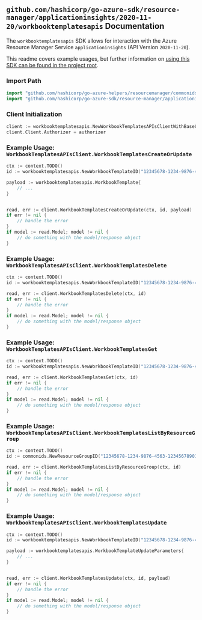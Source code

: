 
## `github.com/hashicorp/go-azure-sdk/resource-manager/applicationinsights/2020-11-20/workbooktemplatesapis` Documentation

The `workbooktemplatesapis` SDK allows for interaction with the Azure Resource Manager Service `applicationinsights` (API Version `2020-11-20`).

This readme covers example usages, but further information on [using this SDK can be found in the project root](https://github.com/hashicorp/go-azure-sdk/tree/main/docs).

### Import Path

```go
import "github.com/hashicorp/go-azure-helpers/resourcemanager/commonids"
import "github.com/hashicorp/go-azure-sdk/resource-manager/applicationinsights/2020-11-20/workbooktemplatesapis"
```


### Client Initialization

```go
client := workbooktemplatesapis.NewWorkbookTemplatesAPIsClientWithBaseURI("https://management.azure.com")
client.Client.Authorizer = authorizer
```


### Example Usage: `WorkbookTemplatesAPIsClient.WorkbookTemplatesCreateOrUpdate`

```go
ctx := context.TODO()
id := workbooktemplatesapis.NewWorkbookTemplateID("12345678-1234-9876-4563-123456789012", "example-resource-group", "workbookTemplateValue")

payload := workbooktemplatesapis.WorkbookTemplate{
	// ...
}


read, err := client.WorkbookTemplatesCreateOrUpdate(ctx, id, payload)
if err != nil {
	// handle the error
}
if model := read.Model; model != nil {
	// do something with the model/response object
}
```


### Example Usage: `WorkbookTemplatesAPIsClient.WorkbookTemplatesDelete`

```go
ctx := context.TODO()
id := workbooktemplatesapis.NewWorkbookTemplateID("12345678-1234-9876-4563-123456789012", "example-resource-group", "workbookTemplateValue")

read, err := client.WorkbookTemplatesDelete(ctx, id)
if err != nil {
	// handle the error
}
if model := read.Model; model != nil {
	// do something with the model/response object
}
```


### Example Usage: `WorkbookTemplatesAPIsClient.WorkbookTemplatesGet`

```go
ctx := context.TODO()
id := workbooktemplatesapis.NewWorkbookTemplateID("12345678-1234-9876-4563-123456789012", "example-resource-group", "workbookTemplateValue")

read, err := client.WorkbookTemplatesGet(ctx, id)
if err != nil {
	// handle the error
}
if model := read.Model; model != nil {
	// do something with the model/response object
}
```


### Example Usage: `WorkbookTemplatesAPIsClient.WorkbookTemplatesListByResourceGroup`

```go
ctx := context.TODO()
id := commonids.NewResourceGroupID("12345678-1234-9876-4563-123456789012", "example-resource-group")

read, err := client.WorkbookTemplatesListByResourceGroup(ctx, id)
if err != nil {
	// handle the error
}
if model := read.Model; model != nil {
	// do something with the model/response object
}
```


### Example Usage: `WorkbookTemplatesAPIsClient.WorkbookTemplatesUpdate`

```go
ctx := context.TODO()
id := workbooktemplatesapis.NewWorkbookTemplateID("12345678-1234-9876-4563-123456789012", "example-resource-group", "workbookTemplateValue")

payload := workbooktemplatesapis.WorkbookTemplateUpdateParameters{
	// ...
}


read, err := client.WorkbookTemplatesUpdate(ctx, id, payload)
if err != nil {
	// handle the error
}
if model := read.Model; model != nil {
	// do something with the model/response object
}
```

